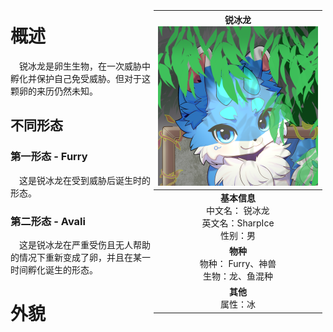 <!-- markdownlint-disable MD041 MD045 MD033 -->

<div style="float: right; margin: 5px;">

| 锐冰龙 </br> ![角色例图](./assets/icon.png) |
| :---: |
| **基本信息** </br> 中文名： 锐冰龙 </br> 英文名：SharpIce </br> 性别：男|
| **物种** </br> 物种： Furry、神兽 </br> 生物：龙、鱼混种 |
| **其他** </br> 属性：冰 |

</div>

# 概述

&ensp;&ensp;锐冰龙是卵生生物，在一次威胁中孵化并保护自己免受威胁。但对于这颗卵的来历仍然未知。

## 不同形态

### 第一形态 - Furry

&ensp;&ensp;这是锐冰龙在受到威胁后诞生时的形态。

### 第二形态 - Avali

&ensp;&ensp;这是锐冰龙在严重受伤且无人帮助的情况下重新变成了卵，并且在某一时间孵化诞生的形态。

# 外貌
